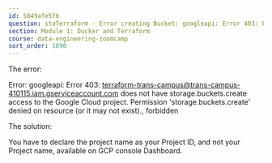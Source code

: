 ```yaml
---
id: 5849afe5f6
question: stoTerraform - Error creating Bucket: googleapi: Error 403: Permission denied to access ‘storage.buckets.create’
section: Module 1: Docker and Terraform
course: data-engineering-zoomcamp
sort_order: 1690
---
```


The error:

Error: googleapi: Error 403: terraform-trans-campus@trans-campus-410115.iam.gserviceaccount.com does not have storage.buckets.create access to the Google Cloud project. Permission 'storage.buckets.create' denied on resource (or it may not exist)., forbidden

The solution:

You have to declare the project name as your Project ID, and not your Project name, available on GCP console Dashboard.

